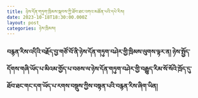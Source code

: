 ```yaml
---
title: ཉེས་དོན་གཏུག་ཁྲིམས་སྐབས་ཀྱི་ཐོབ་ཐང་འགའ་མཚོན་པའི་དཔེ་རིས།
date: 2023-10-18T18:30:00.000Z
layout: post
categories: ཉེས་ཁྲིམས།
---
```


### བརྙན་རིས་འདིའི་བརྗོད་བྱ་གཙོ་བོ་ནི་ཉེས་དོན་གཏུག་བཤེར་གྱི་ཁྲིམས་ལུགས་ལྟར་ན། ཉེས་སྤྱོད་དོགས་གཞི་ཡོད་པ་མིའམ་གྱོད་པ་བཅས་ལ་ཉེས་དོན་གཏུག་བཤེར་གྱི་བརྒྱུད་རིམ་སོ་སོའི་ཁྲོད་དུ་ཐོབ་ཐང་གང་དག་ཡོད་པ་རགས་བསྡུས་ཀྱིས་བསྟན་པའི་བརྙན་རིས་ཞིག་ཡིན།



